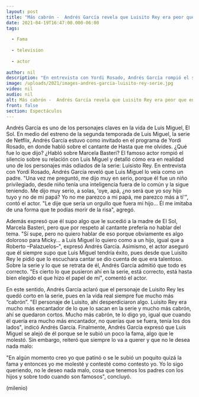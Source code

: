 ```yaml
---
layout: post
title: "Más cabrón -  Andrés García revela que Luisito Rey era peor que en la serie de Luis Miguel"
date: 2021-04-19T16:47:00.000-06:00
tags:
  
  - Fama
  
  - television
  
  - actor
  
author: nil
description: "En entrevista con Yordi Rosado, Andrés García rompió el silencio sobre Luis Miguel. Contó por qué hubo distanciamiento, habló sobre la madre del cantante y aclaró si era muy malo Luisito Rey. "
image: /uploads/2021/images-andres-garcia-luisito-rey-serie.jpg
video: nil
audio: nil
alt: Más cabrón -  Andrés García revela que Luisito Rey era peor que en la serie de Luis Miguel
front: false
section: Espectáculos
---
```


Andrés García es uno de los personajes claves en la vida de Luis Miguel, El Sol. En medio del estreno de la segunda temporada de Luis Miguel, la serie de Netflix, Andrés García estuvo como invitado en el programa de Yordi Rosado, en donde habló sobre el cantante de Hasta que me olvides. ¿Qué fue lo que dijo? ¿Habló sobre Marcela Basteri? El famoso actor rompió el silencio sobre su relación con Luis Miguel y detalló cómo era en realidad uno de los personajes más odiados de la serie: Luisisto Rey. En entrevista con Yordi Rosado, Andrés García reveló que Luis Miguel lo veía como un padre. "Una vez me preguntó, me dijo muy en serio, porque él fue un niño privilegiado, desde niño tenía una inteligencia fuera de lo común y la sigue teniendo. Me dijo muy serio, a solas, 'oye, apá, ¿no será que yo soy hijo tuyo y no de mi papá? Yo no me parezco a mi papá, me parezco más a ti'", contó el actor.
"Le dije que sería un orgullo que fuera mi hijo... Él me imitaba de una forma que te podías morir de la risa", agregó. 

Además expresó que él supo algo que le sucedió a la madre de El Sol, Marcela Basteri, pero que por respeto al cantante prefería no hablar del tema. "Sí supe, pero no quiero hablar de eso porque obviamente es algo doloroso para Micky… a Luis Miguel lo quiero como a un hijo, igual que a Roberto –Palazuelos–", expresó Andrés García. Asimismo, el actor aseguró que él siempre supo que Luis Miguel tendría éxito, pues desde que Luisito Rey le pidió que lo escuchara cantar se dio cuenta de que era talentoso. Sobre la serie y lo que se retrata de él, Andrés García admitió que todo es correcto. "Es cierto lo que pusieron ahí en la serie, está correcto, está hasta bien elegido el que hizo el papel de mí", comentó el actor.

En este sentido, Andrés García aclaró que el personaje de Luisito Rey les quedó corto en la serie, pues en la vida real siempre fue mucho más “cabrón”. "El personaje de Luisito, ahí desperdiciaron algo. Luisito Rey era mucho más encantador de lo que lo sacan en la serie y mucho más cabrón, ahí se quedaron cortos. Mucho más cabrón, te lo digo yo, igual que cuando él quería era mucho más encantador, no querías que se fuera, tenía los dos lados", indicó Andrés García. Finalmente, Andrés García expresó que Luis Miguel se alejó de él porque se le subió un poco la fama, algo que le molestó. Sin embargo, reiteró que siempre lo va a querer y que no le desea nada malo: 

"En algún momento creo yo que patinó o se le subió un poquito quizá la fama y entonces yo me molesté y contesté como contesto yo. Yo lo sigo queriendo, no le deseo nada malo, cosa que tenemos los padres con los hijos y sobre todo cuando son famosos", concluyó. 

(milenio)